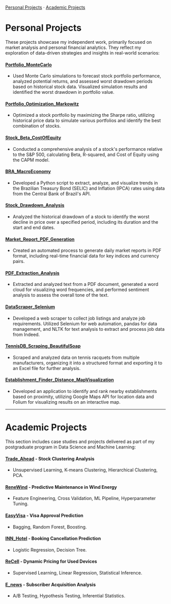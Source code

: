 [Personal Projects](#Personal_Projects) · [Academic Projects](#Academic_Projects)

# Personal Projects
These projects showcase my independent work, primarily focused on market analysis and personal financial analytics. They reflect my exploration of data-driven strategies and insights in real-world scenarios:

#### [Portfolio_MonteCarlo](https://github.com/marcosyuki/Portfolio_MonteCarlo)
* Used Monte Carlo simulations to forecast stock portfolio performance, analyzed potential returns, and assessed worst drawdown periods based on historical stock data. Visualized simulation results and identified the worst drawdown in portfolio value.
  
#### [Portfolio_Optimization_Markowitz](https://github.com/marcosyuki/Portfolio_Optimization_Markowitz)
* Optimized a stock portfolio by maximizing the Sharpe ratio, utilizing historical price data to simulate various portfolios and identify the best combination of stocks.

#### [Stock_Beta_CostOfEquity](https://github.com/marcosyuki/Stock_Beta_CostOfEquity)
* Conducted a comprehensive analysis of a stock's performance relative to the S&P 500, calculating Beta, R-squared, and Cost of Equity using the CAPM model.
  
#### [BRA_MacroEconomy](https://github.com/marcosyuki/BRA_MacroEconomy)
* Developed a Python script to extract, analyze, and visualize trends in the Brazilian Treasury Bond (SELIC) and Inflation (IPCA) rates using data from the Central Bank of Brazil's API.
  
#### [Stock_Drawdown_Analysis](https://github.com/marcosyuki/Stock_Drawdown_Analysis)
* Analyzed the historical drawdown of a stock to identify the worst decline in price over a specified period, including its duration and the start and end dates.
  
#### [Market_Report_PDF_Generation](https://github.com/marcosyuki/Market_Report_PDF_Generation)
* Created an automated process to generate daily market reports in PDF format, including real-time financial data for key indices and currency pairs.
  
#### [PDF_Extraction_Analysis](https://github.com/marcosyuki/PDF_Extraction_Analysis)
* Extracted and analyzed text from a PDF document, generated a word cloud for visualizing word frequencies, and performed sentiment analysis to assess the overall tone of the text.
  
#### [DataScraper_Selenium](https://github.com/marcosyuki/DataScraper_Selenium)
* Developed a web scraper to collect job listings and analyze job requirements. Utilized Selenium for web automation, pandas for data management, and NLTK for text analysis to extract and process job data from Indeed.
  
#### [TennisDB_Scraping_BeautifulSoap](https://github.com/marcosyuki/TennisDB_Scraping_BeautifulSoap-)
* Scraped and analyzed data on tennis racquets from multiple manufacturers, organizing it into a structured format and exporting it to an Excel file for further analysis.
  
#### [Establishment_Finder_Distance_MapVisualization](https://github.com/marcosyuki/Establishment_Finder_Distance_MapVisualization)
* Developed an application to identify and rank nearby establishments based on proximity, utilizing Google Maps API for location data and Folium for visualizing results on an interactive map. 


-----------------------------------------------
# Academic Projects

This section includes case studies and projects delivered as part of my postgraduate program in Data Science and Machine Learning:

#### [Trade_Ahead](https://github.com/marcosyuki/Trade_Ahead) - **Stock Clustering Analysis**
* Unsupervised Learning, K-means Clustering, Hierarchical Clustering, PCA.

#### [ReneWind](https://github.com/marcosyuki/ReneWind) - **Predictive Maintenance in Wind Energy**
* Feature Engineering, Cross Validation, ML Pipeline, Hyperparameter Tuning.

#### [EasyVisa](https://github.com/marcosyuki/EasyVisa) - **Visa Approval Prediction**
* Bagging, Random Forest, Boosting.
  
#### [INN_Hotel](https://github.com/marcosyuki/INN_Hotel) - **Booking Cancellation Prediction**
* Logistic Regression, Decision Tree.

#### [ReCell](https://github.com/marcosyuki/ReCell) - **Dynamic Pricing for Used Devices**
* Supervised Learning, Linear Regression, Statistical Inference.

#### [E_news](https://github.com/marcosyuki/E_news) - **Subscriber Acquisition Analysis**
* A/B Testing, Hypothesis Testing, Inferential Statistics.



